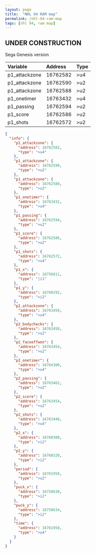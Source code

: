 ```yaml
---
layout: page
title:  "NHL 94 RAM map"
permalink: /nhl-94-ram-map
tags: [nhl 94, ram map]
---
```


## UNDER CONSTRUCTION

Sega Genesis version

| Variable       	   | Address          | Type |
|:-----------------|:-------------------|:--------------------------|
| p1_attackzone    | 16762582 | >u4       |
| p1_attackzone  |    16762590   | >u2             |
| p1_attackzone |      16762588 | >u2              |
| p1_onetimer  |     16763432| >u4         |
| p1_passing   |      16762594  | >u2           |  
| p1_score   |        16762586 | >u2              |
| p1_shots |    16762572   | >u2          |    



```json
{
  "info": {
    "p1_attackzone": {
      "address": 16762582,
      "type": ">u4"
    },
    "p1_attackzone": {
      "address": 16762590,
      "type": ">u2"
    },
    "p1_attackzone": {
      "address": 16762588,
      "type": ">u2"
    },
    "p1_onetimer": {
      "address": 16763432,
      "type": ">u4"
    },
    "p1_passing": {
      "address": 16762594,
      "type": ">u2"
    },
    "p1_score": {
      "address": 16762586,
      "type": ">u2"
    },
    "p1_shots": {
      "address": 16762572,
      "type": ">u4"
    },
    "p1_x": {
      "address": 16756811,
      "type": "|i1"
    },
    "p1_y": {
      "address": 16760292,
      "type": ">i2"
    },
    "p2_attackzone": {
      "address": 16763450,
      "type": ">u4"
    },
    "p2_bodychecks": {
      "address": 16763458,
      "type": ">u2"
    },
    "p2_faceoffwon": {
      "address": 16763454,
      "type": ">u2"
    },
    "p2_onetimer": {
      "address": 16764300,
      "type": ">u4"
    },
    "p2_passing": {
      "address": 16763462,
      "type": ">u2"
    },
    "p2_score": {
      "address": 16763454,
      "type": ">u2"
    },
    "p2_shots": {
      "address": 16763440,
      "type": ">u4"
    },
    "p2_x": {
      "address": 16760300,
      "type": ">i2"
    },
    "p2_y": {
      "address": 16760320,
      "type": ">i2"
    },
    "period": {
      "address": 16761958,
      "type": ">u2"
    },
    "puck_x": {
      "address": 16758630,
      "type": ">i2"
    },
    "puck_y": {
      "address": 16758634,
      "type": ">i2"
    },
    "time": {
      "address": 16761958,
      "type": ">u4"
    }
  }
}
```
